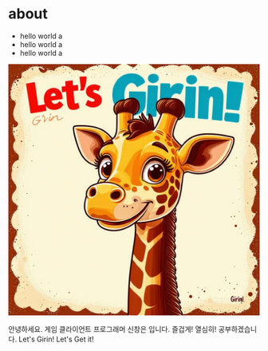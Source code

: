 # about

* hello world a
* hello world a
* hello world a

![개발 이미지](img/user/Girin.png)

안녕하세요. 게임 클라이언트 프로그래머 신창은 입니다.
즐겁게! 열심히! 공부하겠습니다.
Let's Girin! 
Let's Get it!